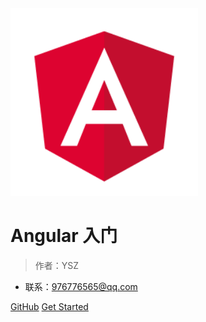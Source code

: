 <img src="./docs/media/angular.png" width="300" alt="">

# Angular 入门

> 作者：YSZ

- 联系：976776565@qq.com

[GitHub](https://github.com/git-ysz/angular)
[Get Started](README)
